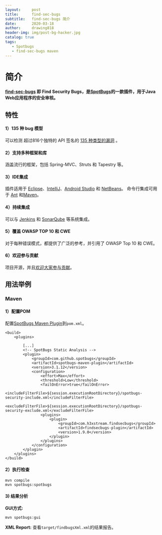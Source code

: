 ```yaml
---
layout:     post      
title:      find-sec-bugs 
subtitle:   find-sec-bugs 简介           
date:       2020-03-18             
author:     drawing818                 
header-img: img/post-bg-hacker.jpg    
catalog: true                    
tags:                              
   - Spotbugs  
   - find-sec-bugs maven
---
```




# 简介

**[find-sec-bugs](https://find-sec-bugs.github.io/) 即 Find Security Bugs，是[SpotBugs](https://spotbugs.github.io/)的一款插件，用于Java Web应用程序的安全审核。**

## 特性

#### 1）135 种 bug 模型

可以检测 超过816个独特的 API 签名的 [135 种类型的漏洞](https://find-sec-bugs.github.io/bugs.htm) 。

#### 2）支持多种框架和库

涵盖流行的框架，包括 Spring-MVC、Struts 和 Tapestry 等。

#### 3）IDE集成

插件适用于 [Eclipse](http://findbugs.sourceforge.net/manual/eclipse.html)、[IntelliJ](https://plugins.jetbrains.com/plugin/3847?pr=idea)、[Android Studio](https://plugins.jetbrains.com/plugin/3847?pr=idea) 和 [NetBeans](https://netbeans.org/kb/docs/java/code-inspect.html#fb)。
 命令行集成可用于 [Ant](http://findbugs.sourceforge.net/manual/anttask.html) 和[Maven](https://github.com/spotbugs/spotbugs-maven-plugin)。

#### 4）持续集成

可以与 [Jenkins](https://plugins.jenkins.io/findbugs) 和 [SonarQube](https://github.com/spotbugs/sonar-findbugs) 等系统集成。

#### 5）覆盖 OWASP TOP 10 和 CWE 

对于每种错误模式，都提供了广泛的参考，并引用了 OWASP Top 10 和 CWE。

#### 6）欢迎参与贡献

项目开源，并且[欢迎大家参与贡献](https://github.com/find-sec-bugs/find-sec-bugs/graphs/contributors)。

## 用法举例
### Maven
#### 1）配置POM
配置[SpotBugs Maven Plugin](https://github.com/spotbugs/spotbugs-maven-plugin)到`pom.xml`。
```
<build>
    <plugins>
        
        [...]
        <!-- SpotBugs Static Analysis -->
        <plugin>
            <groupId>com.github.spotbugs</groupId>
            <artifactId>spotbugs-maven-plugin</artifactId>
            <version>3.1.12</version>
            <configuration>
                <effort>Max</effort>
                <threshold>Low</threshold>
                <failOnError>true</failOnError>
                <includeFilterFile>${session.executionRootDirectory}/spotbugs-security-include.xml</includeFilterFile>
                <excludeFilterFile>${session.executionRootDirectory}/spotbugs-security-exclude.xml</excludeFilterFile>
                <plugins>
                    <plugin>
                        <groupId>com.h3xstream.findsecbugs</groupId>
                        <artifactId>findsecbugs-plugin</artifactId>
                        <version>1.9.0</version>
                    </plugin>
                </plugins>
            </configuration>
        </plugin>
    </plugins>
</build>
```

#### 2）执行检查
```
mvn compile
mvn spotbugs:spotbugs
```

#### 3) 结果分析
**GUI方式:**
```
mvn spotbugs:gui
```
**XML Report:**
查看`target/findbugsXml.xml`的结果报告。
